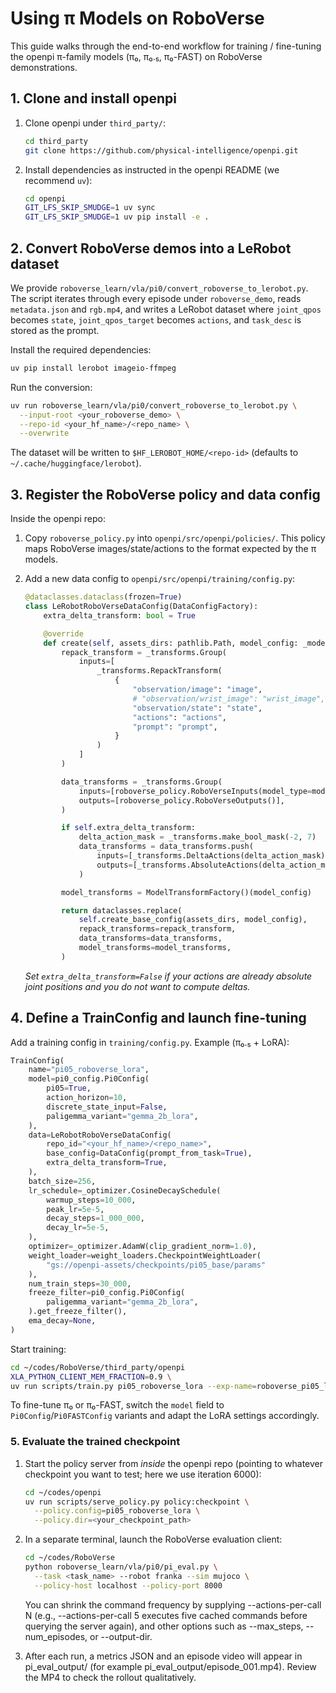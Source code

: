 # Using π Models on RoboVerse

This guide walks through the end-to-end workflow for training / fine-tuning the openpi π-family models (π₀, π₀.₅, π₀-FAST) on RoboVerse demonstrations.

## 1. Clone and install openpi

1. Clone openpi under `third_party/`:
   ```bash
   cd third_party
   git clone https://github.com/physical-intelligence/openpi.git
   ```
2. Install dependencies as instructed in the openpi README (we recommend `uv`):
   ```bash
   cd openpi
   GIT_LFS_SKIP_SMUDGE=1 uv sync
   GIT_LFS_SKIP_SMUDGE=1 uv pip install -e .
   ```

## 2. Convert RoboVerse demos into a LeRobot dataset

We provide `roboverse_learn/vla/pi0/convert_roboverse_to_lerobot.py`. The script iterates through every episode under `roboverse_demo`, reads `metadata.json` and `rgb.mp4`, and writes a LeRobot dataset where `joint_qpos` becomes `state`, `joint_qpos_target` becomes `actions`, and `task_desc` is stored as the prompt.

Install the required dependencies:
```bash
uv pip install lerobot imageio-ffmpeg
```

Run the conversion:
```bash
uv run roboverse_learn/vla/pi0/convert_roboverse_to_lerobot.py \
  --input-root <your_roboverse_demo> \
  --repo-id <your_hf_name>/<repo_name> \
  --overwrite
```
The dataset will be written to `$HF_LEROBOT_HOME/<repo-id>` (defaults to `~/.cache/huggingface/lerobot`).

## 3. Register the RoboVerse policy and data config

Inside the openpi repo:

1. Copy `roboverse_policy.py` into `openpi/src/openpi/policies/`. This policy maps RoboVerse images/state/actions to the format expected by the π models.
2. Add a new data config to `openpi/src/openpi/training/config.py`:

   ```python
   @dataclasses.dataclass(frozen=True)
   class LeRobotRoboVerseDataConfig(DataConfigFactory):
       extra_delta_transform: bool = True

       @override
       def create(self, assets_dirs: pathlib.Path, model_config: _model.BaseModelConfig) -> DataConfig:
           repack_transform = _transforms.Group(
               inputs=[
                   _transforms.RepackTransform(
                       {
                           "observation/image": "image",
                           # "observation/wrist_image": "wrist_image",  # RoboVerse has a single view now
                           "observation/state": "state",
                           "actions": "actions",
                           "prompt": "prompt",
                       }
                   )
               ]
           )

           data_transforms = _transforms.Group(
               inputs=[roboverse_policy.RoboVerseInputs(model_type=model_config.model_type)],
               outputs=[roboverse_policy.RoboVerseOutputs()],
           )

           if self.extra_delta_transform:
               delta_action_mask = _transforms.make_bool_mask(-2, 7)
               data_transforms = data_transforms.push(
                   inputs=[_transforms.DeltaActions(delta_action_mask)],
                   outputs=[_transforms.AbsoluteActions(delta_action_mask)],
               )

           model_transforms = ModelTransformFactory()(model_config)

           return dataclasses.replace(
               self.create_base_config(assets_dirs, model_config),
               repack_transforms=repack_transform,
               data_transforms=data_transforms,
               model_transforms=model_transforms,
           )
   ```

   *Set `extra_delta_transform=False` if your actions are already absolute joint positions and you do not want to compute deltas.*

## 4. Define a TrainConfig and launch fine-tuning

Add a training config in `training/config.py`. Example (π₀.₅ + LoRA):

```python
TrainConfig(
    name="pi05_roboverse_lora",
    model=pi0_config.Pi0Config(
        pi05=True,
        action_horizon=10,
        discrete_state_input=False,
        paligemma_variant="gemma_2b_lora",
    ),
    data=LeRobotRoboVerseDataConfig(
        repo_id="<your_hf_name>/<repo_name>",
        base_config=DataConfig(prompt_from_task=True),
        extra_delta_transform=True,
    ),
    batch_size=256,
    lr_schedule=_optimizer.CosineDecaySchedule(
        warmup_steps=10_000,
        peak_lr=5e-5,
        decay_steps=1_000_000,
        decay_lr=5e-5,
    ),
    optimizer=_optimizer.AdamW(clip_gradient_norm=1.0),
    weight_loader=weight_loaders.CheckpointWeightLoader(
        "gs://openpi-assets/checkpoints/pi05_base/params"
    ),
    num_train_steps=30_000,
    freeze_filter=pi0_config.Pi0Config(
        paligemma_variant="gemma_2b_lora",
    ).get_freeze_filter(),
    ema_decay=None,
)
```

Start training:
```bash
cd ~/codes/RoboVerse/third_party/openpi
XLA_PYTHON_CLIENT_MEM_FRACTION=0.9 \
uv run scripts/train.py pi05_roboverse_lora --exp-name=roboverse_pi05_lora --overwrite
```

To fine-tune π₀ or π₀-FAST, switch the `model` field to `Pi0Config`/`Pi0FASTConfig` variants and adapt the LoRA settings accordingly.

### 5. Evaluate the trained checkpoint

  1. Start the policy server from *inside* the openpi repo (pointing to whatever checkpoint you want to
  test; here we use iteration 6000):

     ```bash
     cd ~/codes/openpi
     uv run scripts/serve_policy.py policy:checkpoint \
       --policy.config=pi05_roboverse_lora \
       --policy.dir=<your_checkpoint_path>

  2. In a separate terminal, launch the RoboVerse evaluation client:
     ```bash
     cd ~/codes/RoboVerse
     python roboverse_learn/vla/pi0/pi_eval.py \
       --task <task_name> --robot franka --sim mujoco \
       --policy-host localhost --policy-port 8000
     ```
   

        You can shrink the command frequency by supplying --actions-per-call N (e.g., --actions-per-call 5
  executes five cached commands before querying the server again), and other options such as --max_steps,
  --num_episodes, or --output-dir.
  3. After each run, a metrics JSON and an episode video will appear in pi_eval_output/ (for example
  pi_eval_output/episode_001.mp4). Review the MP4 to check the rollout qualitatively.

